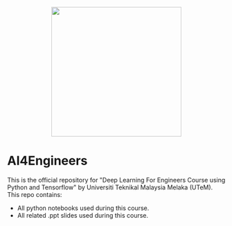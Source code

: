 <p align="center"><img src="https://www.utem.edu.my/templates/yootheme/cache/03/LogoUTeM-03999b95.png" width="300"></p>

# AI4Engineers

This is the official repository for "Deep Learning For Engineers Course using Python and Tensorflow" by Universiti Teknikal Malaysia Melaka (UTeM). This repo contains:
- All python notebooks used during this course.
- All related .ppt slides used during this course.
